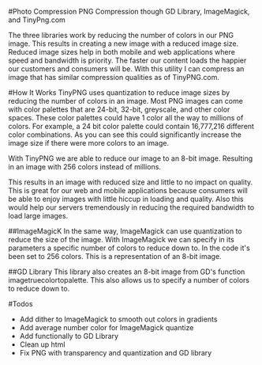 #Photo Compression
PNG Compression though GD Library, ImageMagick, and TinyPng.com


The three libraries work by reducing the number of colors in our PNG image. This results in creating a new image with a reduced image size. Reduced image sizes help in both mobile and web applications where speed and bandwidth is priority. The faster our content loads the happier our customers and consumers will be. With this utility I can compress an image that has similar compression qualities as of TinyPNG.com.


#How It Works
TinyPNG uses quantization to reduce image sizes by reducing the number of colors in an image. Most PNG images can come with color palettes that are 24-bit, 32-bit, greyscale, and other color spaces. These color palettes could have 1 color all the way to millions of colors. For example, a 24 bit color palette could contain 16,777,216 different color combinations. As you can see this could significantly increase the image size if there were more colors to an image.

With TinyPNG we are able to reduce our image to an 8-bit image. Resulting in an image with 256 colors instead of millions.

This results in an image with reduced size and little to no impact on quality. This is great for our web and mobile applications because consumers will be able to enjoy images with little hiccup in loading and quality. Also this would help our servers tremendously in reducing the required bandwidth to load large images.

##ImageMagicK
In the same way, ImageMagick can use quantization to reduce the size of the image. With ImageMagick we can specify in its parameters a specific number of colors to reduce down to. In the code it's been set to 256 colors. This is a representation of an 8-bit image.

##GD Library
This library also creates an 8-bit image from GD's function imagetruecolortopalette. This also allows us to specify a number of colors to reduce down to.


#Todos
- Add dither to ImageMagick to smooth out colors in gradients
- Add average number color for ImageMagick quantize
- Add functionally to GD Library
- Clean up html
- Fix PNG with transparency and quantization and GD library
